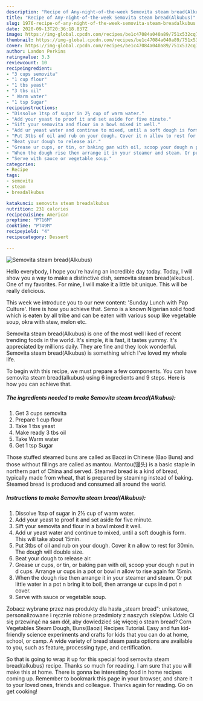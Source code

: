 ```yaml
---
description: "Recipe of Any-night-of-the-week Semovita steam bread(Alkubus)"
title: "Recipe of Any-night-of-the-week Semovita steam bread(Alkubus)"
slug: 1976-recipe-of-any-night-of-the-week-semovita-steam-breadalkubus
date: 2020-09-13T20:36:18.837Z
image: https://img-global.cpcdn.com/recipes/be1c47084a040a89/751x532cq70/semovita-steam-breadalkubus-recipe-main-photo.jpg
thumbnail: https://img-global.cpcdn.com/recipes/be1c47084a040a89/751x532cq70/semovita-steam-breadalkubus-recipe-main-photo.jpg
cover: https://img-global.cpcdn.com/recipes/be1c47084a040a89/751x532cq70/semovita-steam-breadalkubus-recipe-main-photo.jpg
author: Landon Perkins
ratingvalue: 3.3
reviewcount: 10
recipeingredient:
- "3 cups semovita"
- "1 cup flour"
- "1 tbs yeast"
- "3 tbs oil"
- " Warm water"
- "1 tsp Sugar"
recipeinstructions:
- "Dissolve 1tsp of sugar in 2½ cup of warm water."
- "Add your yeast to proof it and set aside for five minute."
- "Sift your semovita and flour in a bowl mixed it well."
- "Add ur yeast water and continue to mixed, until a soft dough is form. This will take about 15min."
- "Put 3tbs of oil and rub on your dough. Cover it n allow to rest for 30min. The dough will double size."
- "Beat your dough to release air."
- "Grease ur cups, or tin, or baking pan with oil, scoop your dough n put in d cups. Arrange ur cups in a pot or bowl n allow to rise again for 15min."
- "When the dough rise then arrange it in your steamer and steam. Or put little water in a pot n bring it to boil, then arrange ur cups in d pot n cover."
- "Serve with sauce or vegetable soup."
categories:
- Recipe
tags:
- semovita
- steam
- breadalkubus

katakunci: semovita steam breadalkubus 
nutrition: 231 calories
recipecuisine: American
preptime: "PT16M"
cooktime: "PT49M"
recipeyield: "4"
recipecategory: Dessert

---
```



![Semovita steam bread(Alkubus)](https://img-global.cpcdn.com/recipes/be1c47084a040a89/751x532cq70/semovita-steam-breadalkubus-recipe-main-photo.jpg)

Hello everybody, I hope you're having an incredible day today. Today, I will show you a way to make a distinctive dish, semovita steam bread(alkubus). One of my favorites. For mine, I will make it a little bit unique. This will be really delicious.

This week we introduce you to our new content: &#39;Sunday Lunch with Pap Culture&#39;. Here is how you achieve that. Semo is a known Nigerian solid food which is eaten by all tribe and can be eaten with various soup like vegetable soup, okra with stew, melon etc.

Semovita steam bread(Alkubus) is one of the most well liked of recent trending foods in the world. It's simple, it is fast, it tastes yummy. It's appreciated by millions daily. They are fine and they look wonderful. Semovita steam bread(Alkubus) is something which I've loved my whole life.


To begin with this recipe, we must prepare a few components. You can have semovita steam bread(alkubus) using 6 ingredients and 9 steps. Here is how you can achieve that.

<!--inarticleads1-->

##### The ingredients needed to make Semovita steam bread(Alkubus):

1. Get 3 cups semovita
1. Prepare 1 cup flour
1. Take 1 tbs yeast
1. Make ready 3 tbs oil
1. Take  Warm water
1. Get 1 tsp Sugar


Those stuffed steamed buns are called as Baozi in Chinese (Bao Buns) and those without fillings are called as mantou. Mantou(馒头) is a basic staple in northern part of China and served. Steamed bread is a kind of bread, typically made from wheat, that is prepared by steaming instead of baking. Steamed bread is produced and consumed all around the world. 

<!--inarticleads2-->

##### Instructions to make Semovita steam bread(Alkubus):

1. Dissolve 1tsp of sugar in 2½ cup of warm water.
1. Add your yeast to proof it and set aside for five minute.
1. Sift your semovita and flour in a bowl mixed it well.
1. Add ur yeast water and continue to mixed, until a soft dough is form. This will take about 15min.
1. Put 3tbs of oil and rub on your dough. Cover it n allow to rest for 30min. The dough will double size.
1. Beat your dough to release air.
1. Grease ur cups, or tin, or baking pan with oil, scoop your dough n put in d cups. Arrange ur cups in a pot or bowl n allow to rise again for 15min.
1. When the dough rise then arrange it in your steamer and steam. Or put little water in a pot n bring it to boil, then arrange ur cups in d pot n cover.
1. Serve with sauce or vegetable soup.


Zobacz wybrane przez nas produkty dla hasła „steam bread&#34;: unikatowe, personalizowane i ręcznie robione przedmioty z naszych sklepów. Udało Ci się przewinąć na sam dół, aby dowiedzieć się więcej o steam bread? Corn Vegetables Steam Dough, Buns(Baozi) Recipes Tutorial. Easy and fun kid-friendly science experiments and crafts for kids that you can do at home, school, or camp. A wide variety of bread steam pasta options are available to you, such as feature, processing type, and certification. 

So that is going to wrap it up for this special food semovita steam bread(alkubus) recipe. Thanks so much for reading. I am sure that you will make this at home. There is gonna be interesting food in home recipes coming up. Remember to bookmark this page in your browser, and share it to your loved ones, friends and colleague. Thanks again for reading. Go on get cooking!
